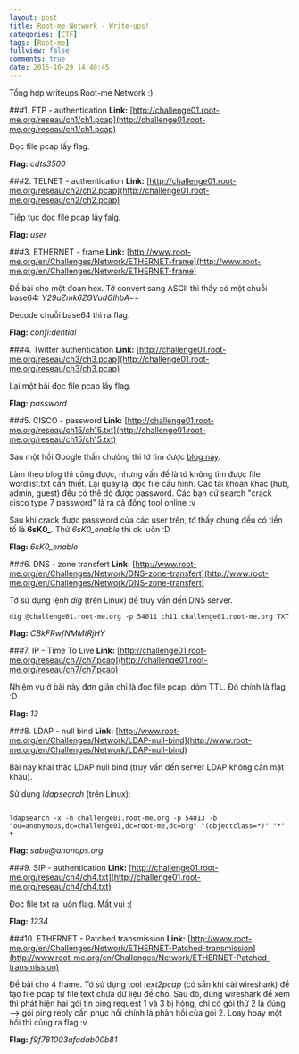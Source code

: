 ```yaml
---
layout: post
title: Root-me Network - Write-ups!
categories: [CTF]
tags: [Root-me]
fullview: false
comments: true
date: 2015-10-29 14:40:45
---
```


Tổng hợp writeups Root-me Network :)

###1. FTP - authentication
**Link:** [http://challenge01.root-me.org/reseau/ch1/ch1.pcap](http://challenge01.root-me.org/reseau/ch1/ch1.pcap)

Đọc file pcap lấy flag.

**Flag:** _cdts3500_

###2. TELNET - authentication
**Link:** [http://challenge01.root-me.org/reseau/ch2/ch2.pcap](http://challenge01.root-me.org/reseau/ch2/ch2.pcap)

Tiếp tục đọc file pcap lấy falg.

**Flag:** _user_

###3. ETHERNET - frame
**Link:** [http://www.root-me.org/en/Challenges/Network/ETHERNET-frame](http://www.root-me.org/en/Challenges/Network/ETHERNET-frame)

Đề bài cho một đoạn hex. Tớ convert sang ASCII thì thấy có một chuỗi base64: _Y29uZmk6ZGVudGlhbA==_

Decode chuỗi base64 thì ra flag.

**Flag:** _confi:dential_

###4. Twitter authentication
**Link:** [http://challenge01.root-me.org/reseau/ch3/ch3.pcap](http://challenge01.root-me.org/reseau/ch3/ch3.pcap)

Lại một bài đọc file pcap lấy flag.

**Flag:** _password_

###5. CISCO - password
**Link:** [http://challenge01.root-me.org/reseau/ch15/ch15.txt](http://challenge01.root-me.org/reseau/ch15/ch15.txt)

Sau một hồi Google thần chưởng thì tớ tìm được [ blog này](http://haxcess.com/2008/10/21/cisco-password-recovery/).

Làm theo blog thì cũng được, nhưng vấn đề là tớ không tìm được file wordlist.txt cần thiết. Lại quay lại đọc file cấu hình. Các tài khoản khác (hub, admin, guest) đều có thể dò được password. Các bạn cứ search "crack cisco type 7 password" là ra cả đống tool online :v

Sau khi crack được password của các user trên, tớ thấy chúng đều có tiền tố là **6sK0_**. Thử _6sK0\_enable_ thì ok luôn :D

**Flag:** _6sK0\_enable_

###6. DNS - zone transfert
**Link:** [http://www.root-me.org/en/Challenges/Network/DNS-zone-transfert](http://www.root-me.org/en/Challenges/Network/DNS-zone-transfert)

Tớ sử dụng lệnh _dig_ (trên Linux) để truy vấn đến DNS server.

```
dig @challenge01.root-me.org -p 54011 ch11.challenge01.root-me.org TXT
```

**Flag:** _CBkFRwfNMMtRjHY_

###7. IP - Time To Live
**Link:** [http://challenge01.root-me.org/reseau/ch7/ch7.pcap](http://challenge01.root-me.org/reseau/ch7/ch7.pcap)

Nhiệm vụ ở bài này đơn giản chỉ là đọc file pcap, dòm TTL. Đó chính là flag :D

**Flag:** _13_

###8. LDAP - null bind
**Link:** [http://www.root-me.org/en/Challenges/Network/LDAP-null-bind](http://www.root-me.org/en/Challenges/Network/LDAP-null-bind)

Bài này khai thác LDAP null bind (truy vấn đến server LDAP không cần mật khẩu).

Sử dụng _ldapsearch_ (trên Linux):

```

ldapsearch -x -h challenge01.root-me.org -p 54013 -b "ou=anonymous,dc=challenge01,dc=root-me,dc=org" "(objectclass=*)" "*" +

```

**Flag:** _sabu@anonops.org_

###9. SIP - authentication
**Link:** [http://challenge01.root-me.org/reseau/ch4/ch4.txt](http://challenge01.root-me.org/reseau/ch4/ch4.txt)

Đọc file txt ra luôn flag. Mất vui :(

**Flag:** _1234_

###10. ETHERNET - Patched transmission
**Link:** [http://www.root-me.org/en/Challenges/Network/ETHERNET-Patched-transmission](http://www.root-me.org/en/Challenges/Network/ETHERNET-Patched-transmission)

Đề bài cho 4 frame. Tớ sử dụng tool _text2pcap_ (có sẵn khi cài wireshark) để tạo file pcap từ file text chứa dữ liệu đề cho. Sau đó, dùng wireshark để xem thì phát hiện hai gói tin ping request 1 và 3 bị hỏng, chỉ có gói thứ 2 là đúng --> gói ping reply cần phục hồi chính là phản hồi của gói 2. Loay hoay một hồi thì cũng ra flag :v

**Flag:** _f9f781003afadab00b81_

